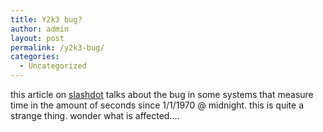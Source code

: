 ```yaml
---
title: Y2k3 bug?
author: admin
layout: post
permalink: /y2k3-bug/
categories:
  - Uncategorized
---
```

this article on [slashdot][1] talks about the bug in some systems that measure time in the amount of seconds since 1/1/1970 @ midnight. this is quite a strange thing. wonder what is affected&#8230;.

 [1]: http://developers.slashdot.org/developers/03/12/21/1952207.shtml?tid=126&tid=128&tid=156